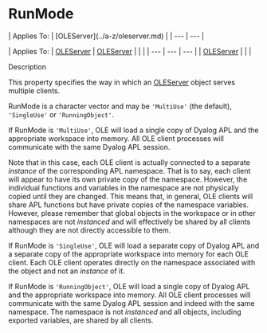 




<h1 class="heading"><span class="name">RunMode</span></h1>
| Applies To: | [OLEServer](../a-z/oleserver.md) |
| --- | ---  |

| Applies To: | [OLEServer](../a-z/oleserver.md) | [OLEServer](../a-z/oleserver.md) |  |  |
| --- | --- | ---  |
| [OLEServer](../a-z/oleserver.md) |  |  |


Description


This property specifies the way in which an [OLEServer](../a-z/oleserver.md) object serves multiple clients.



RunMode is a character vector and may be `'MultiUse'` (the default),  `'SingleUse'` or `'RunningObject'`.


If RunMode is `'MultiUse'`, OLE will load a single copy of Dyalog APL and the appropriate workspace into memory. All OLE client processes will communicate with the same Dyalog APL session.


Note that in this case, each OLE client is actually connected to a separate *instance* of the corresponding APL namespace. That is to say, each client will appear to have its own private copy of the namespace. However, the individual functions and variables in the namespace are not physically copied until they are changed. This means that, in general, OLE clients will share APL functions but have private copies of the namespace variables. However, please remember that global objects in the workspace or in other namespaces are not *instanced* and will effectively be shared by all clients although they are not directly accessible to them.


If RunMode is `'SingleUse'`, OLE will load a separate copy of Dyalog APL and a separate copy of the appropriate workspace into memory for each OLE client. Each OLE client operates directly on the namespace associated with the object and not an *instance* of it.


If RunMode is `'RunningObject'`, OLE will load a single copy of Dyalog APL and the appropriate workspace into memory. All OLE client processes will communicate with the same Dyalog APL session and indeed with the same namespace. The namespace is not *instanced* and all objects, including exported variables, are shared by all clients.


